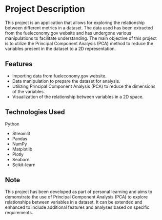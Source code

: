 # Project Description

This project is an application that allows for exploring the relationship between different metrics in a dataset. The data used has been extracted from the fueleconomy.gov website and has undergone various manipulations to facilitate understanding. The main objective of this project is to utilize the Principal Component Analysis (PCA) method to reduce the variables present in the dataset to a 2D representation.

## Features

* Importing data from fueleconomy.gov website.
* Data manipulation to prepare the dataset for analysis.
* Utilizing Principal Component Analysis (PCA) to reduce the dimensions of the variables.
* Visualization of the relationship between variables in a 2D space.

## Technologies Used 

Python
* Streamlit
* Pandas
* NumPy
* Matplotlib
* Plotly
* Seaborn
* Scikit-learn

## Note

This project has been developed as part of personal learning and aims to demonstrate the use of Principal Component Analysis (PCA) to explore relationships between variables in a dataset. It can be extended and enhanced to include additional features and analyses based on specific requirements.
